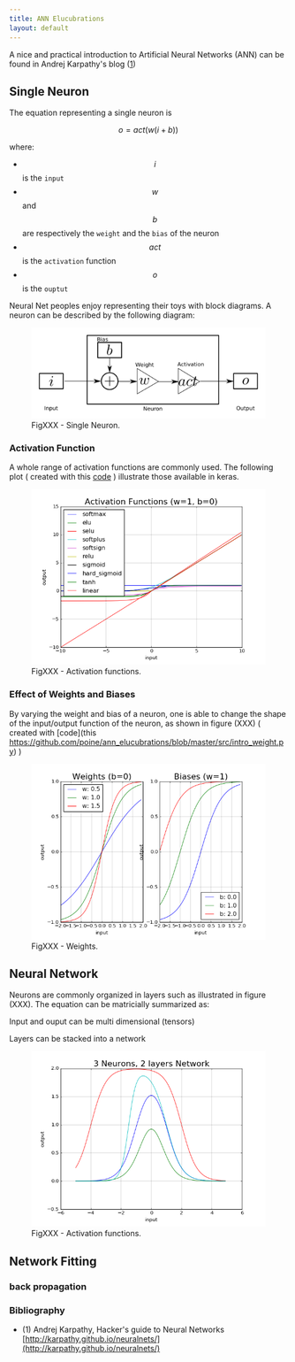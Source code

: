 ```yaml
---
title: ANN Elucubrations
layout: default
---
```

<script src="https://cdn.mathjax.org/mathjax/latest/MathJax.js?config=TeX-AMS-MML_HTMLorMML" type="text/javascript"></script>

A nice and practical introduction to Artificial Neural Networks (ANN) can be found in Andrej Karpathy's blog ([1](http://karpathy.github.io/neuralnets/))

## Single Neuron

The equation representing a single neuron is

$$
o = act(w(i+b))
$$

where:
  * $$i$$ is the `input` 
  * $$w$$ and $$b$$ are respectively the `weight` and the `bias` of the neuron
  * $$act$$ is the `activation` function
  * $$o$$ is the `ouptut`

Neural Net peoples enjoy representing their toys with block diagrams. A neuron can be described by the following diagram: 
<figure>
  <img src="drawings/single_neuron.png" alt="activation functions">
  <figcaption>FigXXX - Single Neuron.</figcaption>
</figure>



### Activation Function
A whole range of activation functions are commonly used. The following plot ( created with this [code](https://github.com/poine/ann_elucubrations/blob/master/src/intro_activation.py) ) illustrate those available in keras.

<figure>
  <img src="plots/intro_activations.png" alt="activation functions">
  <figcaption>FigXXX - Activation functions.</figcaption>
</figure>



### Effect of Weights and Biases
By varying the weight and bias of a neuron, one is able to change the shape of the input/output function of the neuron, as shown in figure (XXX) ( created with [code](this https://github.com/poine/ann_elucubrations/blob/master/src/intro_weight.py) )
<figure>
  <img src="plots/intro_weights.png" alt="activation functions">
  <figcaption>FigXXX - Weights.</figcaption>
</figure>



## Neural Network
Neurons are commonly organized in layers such as illustrated in figure (XXX).
The equation can be matricially summarized as:

Input and ouput can be multi dimensional (tensors)


Layers can be stacked into a network
<figure>
  <img src="plots/intro_network_weights.png" alt="activation functions">
  <figcaption>FigXXX - Activation functions.</figcaption>
</figure>

## Network Fitting



### back propagation



### Bibliography

* (1) Andrej Karpathy,  Hacker's guide to Neural Networks [http://karpathy.github.io/neuralnets/](http://karpathy.github.io/neuralnets/)
